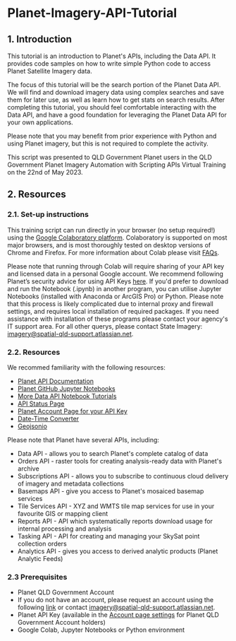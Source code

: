 # Planet-Imagery-API-Tutorial
## 1. Introduction

This tutorial is an introduction to Planet's APIs, including the Data API. It provides code samples on how to write simple Python code to access Planet Satellite Imagery data.

The focus of this tutorial will be the search portion of the Planet Data API. We will find and download imagery data using complex searches and save them for later use, as well as learn how to get stats on search results. After completing this tutorial, you should feel comfortable interacting with the Data API, and have a good foundation for leveraging the Planet Data API for your own applications.

Please note that you may benefit from prior experience with Python and using Planet imagery, but this is not required to complete the activity. 

This script was presented to QLD Government Planet users in the QLD Government Planet Imagery Automation with Scripting APIs Virtual Training on the 22nd of May 2023.

## 2. Resources

### 2.1. Set-up instructions

This training script can run directly in your browser (no setup required!) using the [Google Colaboratory platform](https://colab.research.google.com/). Colaboratory is supported on most major browsers, and is most thoroughly tested on desktop versions of Chrome and Firefox. For more information about Colab please visit [FAQs](https://research.google.com/colaboratory/faq.html). 

Please note that running through Colab will require sharing of your API key and licensed data in a personal Google account. We recommend following Planet’s security advice for using API Keys [here](https://developers.planet.com/docs/basemaps/tile-services/#api-key-security-risk).
If you'd prefer to download and run the Notebook (.ipynb) in another program, you can utilise Jupyter Notebooks (installed with Anaconda or ArcGIS Pro) or Python. Please note that this process is likely complicated due to internal proxy and firewall settings, and requires local installation of required packages. If you need assistance with installation of these programs please contact your agency's IT support area. For all other querys, please contact State Imagery: imagery@spatial-qld-support.atlassian.net.


### 2.2. Resources

We recommed familiarity with the following resources:

*   [Planet API Documentation](https://developers.planet.com/docs/apis/)
*   [Planet GitHub Jupyter Notebooks](https://github.com/planetlabs/notebooks/tree/master/jupyter-notebooks)
*   [More Data API Notebook Tutorials](https://github.com/planetlabs/notebooks/tree/master/jupyter-notebooks/data-api-tutorials)
*   [API Status Page](https://status.planet.com/)
*   [Planet Account Page for your API Key](https://www.planet.com/account)
*   [Date-Time Converter](https://it-tools.tech/date-converter)
*   [Geojsonio](https://geojson.io)

Please note that Planet have several APIs, including:
*   Data API - allows you to search Planet's complete catalog of data
*   Orders API - raster tools for creating analysis-ready data with Planet's archive
*   Subscriptions API - allows you to subscribe to continuous cloud delivery of imagery and metadata collections
*   Basemaps API - give you access to Planet's mosaiced basemap services
*   Tile Services API - XYZ and WMTS tile map services for use in your favourite GIS or mapping client
*   Reports API - API which systematically reports download usage for internal processing and analysis
*   Tasking API - API for creating and managing your SkySat point collection orders
*   Analytics API - gives you access to derived analytic products (Planet Analytic Feeds)

### 2.3 Prerequisites

*   Planet QLD Government Account
  *    If you do not have an account, please request an account using the following [link](https://spatial-qld-support.atlassian.net/servicedesk/customer/portals?q=QSat+access+request) or contact imagery@spatial-qld-support.atlassian.net. 
*   Planet API Key (available in the [Account page settings](https://www.planet.com/account) for Planet QLD Government Account holders)
*   Google Colab, Jupyter Notebooks or Python environment
